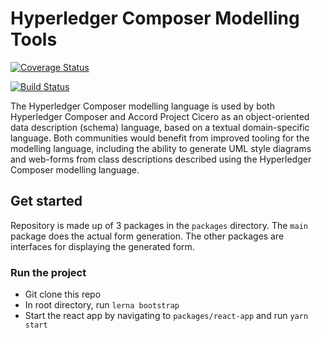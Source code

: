 # Hyperledger Composer Modelling Tools

[![Coverage Status](https://coveralls.io/repos/github/uchibeke/composer-form/badge.svg?branch=master)](https://coveralls.io/github/uchibeke/composer-form?branch=master)

[![Build Status](https://travis-ci.com/uchibeke/composer-form.svg?branch=master)](https://travis-ci.com/uchibeke/composer-form)

The Hyperledger Composer modelling language is used by both Hyperledger Composer and Accord Project Cicero as an object-oriented data description (schema) language, based on a textual domain-specific language. Both communities would benefit from improved tooling for the modelling language, including the ability to generate UML style diagrams and web-forms from class descriptions described using the Hyperledger Composer modelling language.

## Get started

Repository is made up of 3 packages in the `packages` directory. The `main` package does the actual form generation. The other packages are interfaces for displaying the generated form.

### Run the project

- Git clone this repo
- In root directory, run `lerna bootstrap`
- Start the react app by navigating to `packages/react-app` and run `yarn start`
